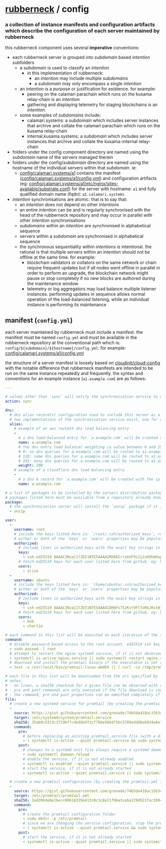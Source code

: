 # [rubberneck](https://github.com/Manta-Network/rubberneck) / config

### a collection of instance manifests and configuration artifacts which describe the configuration of each server maintained by rubberneck

this rubberneck component uses several **imperative** conventions:

- each rubberneck server is grouped into *subdomain* based *intention* subfolders
  - a *subdomain* is used to classify an *intention*
    - in this implementation of rubberneck:
      - an *intention* may include multiple *subdomains*
      - a *subdomain* may only encompass a single *intention*
  - an *intention* is a purpose or justification for existence. for example:
    - peering on the calamari parachain which runs on the kusama relay-chain is an *intention*
    - gathering and displaying telemetry for staging blockchains is an *intention*.
  - some examples of *subdomains* include:
    - calamari.systems: a *subdomain* which includes server instances that archive and collate the calamari parachain which runs on the kusama relay-chain
    - internal.kusama.systems: a *subdomain* which includes server instances that archive and collate the kusama-internal relay-chain
- folders under the config component directory are named using the *subdomain* name of the servers managed therein
- folders under the config/*subdomain* directory are named using the hostname of the individual servers within that *subdomain*. ie:
  - [config/calamari.systems/a1](calamari.systems/a1) contains the manifest ([config/calamari.systems/a1/config.yml](calamari.systems/a1/config.yml)) and configuration artifacts (eg: [config/calamari.systems/a1/etc/nginx/sites-available/substrate.conf](calamari.systems/a1/etc/nginx/sites-available/substrate.conf)) for the server with hostname: `a1` and fully qualified domain name (fqdn): `a1.calamari.systems`
- *intention* synchronisations are atomic. that is to say that:
  - an *intention* does not depend on other *intentions*
  - an entire *intention* can be and is regularly synchronised with the head of the rubberneck repository and may occur in parallel with other *intention* synchronisations
  - *subdomains* within an *intention* are synchronised in alphabetical sequence
  - servers within a *subdomain* are synchronised in alphabetical sequence
  - the synchronous sequentiality within *intentions* is intentional. the rational is that multiple servers within an *intention* should not be offline at the same time. for example:
    - blockchain validators or collators on the same network or chain require frequent updates but if all nodes went offline in parallel in order to perform an upgrade, the blockchain network might pause or stop completely if no new blocks are authored during the maintenance window
    - telemetry or log aggregators may load balance multiple listener instances. performing updates in sequence allows normal operation of the load-balanced listening, while an individual instance is performing its maintenance

## manifest (`config.yml`)

each server maintained by rubberneck must include a manifest. the manifest must be named `config.yml` and must be available in the rubberneck repository at the conventional path which is: `config/${subdomain}/${hostname}/config.yml`. for example: [config/calamari.systems/a1/config.yml](calamari.systems/a1/config.yml)

the structure of a server manifest is loosely based on [cloudinit/cloud-config](https://cloudinit.readthedocs.io/en/latest/reference/examples.html) with the notable difference that rubberneck manifests are intended to be run on the same instance repeatedly and frequently. the syntax and conventions for an example instance (`a1.example.com`) are as follows:

```yaml
---

# values other than `sync` will notify the synchronisation service to work in dry-run mode which operates as a read-only mechanism, producing log output but making no changes to the server
action: sync

dns:
  # dns alias record(s) configuration used to include this server as a peer node within a group of load balanced peers
  # two implementations of the synchronisation service exist, one for aws route53 another for cloudflare dns
  alias:
    # example of an aws route53 dns load balancing entry
    -
      # a dns load-balanced entry for `a.example.com` will be created as a weighted alias of a1.example.com
      name: a.example.com
      # the dns entry load balancer weighting (a value between 0 and 255 inclusive).
      # 0: no dns queries for a.example.com will be routed to a1.example.com
      # 128: some dns queries for a.example.com will be routed to a1.example.com
      # 255: many dns queries for a.example.com will be routed to a1.example.com
      weight: 200
    # example of a cloudflare dns load balancing entry
    -
      # a dns A record for `a.example.com` will be created with the ip address of a1.example.com
      name: a.example.com

# a list of packages to be installed by the servers distribution package manager, ie: apt, dnf
# packages listed here must be available from a repository already known to the server, ie: from the distribution's default repository list
package:
  # the synchronisation server will install the `unzip` package if it is not already installed
  - unzip

user:
  -
    username: root
    # include the keys listed here in: `/root/.ssh/authorized_keys`, remove any keys from that file which are not listed here
    # either or both of the `keys` or `users` properties may be populated or omitted. the authorized_keys file will be deduped before deployment
    authorized:
      # include lines in authorized_keys with the exact key strings in this list
      keys:
        - ssh-ed25519 AAAAC3NzaC1lZDI1NTE5AAAAIMX86IrraXnF9i2j2vK9hbRupKmwJg4kTX1wSypF/9wz
      # fetch ed25519 keys for each user listed here from github, eg: https://github.com/alice.keys
      users:
        - alice
  -
    username: ubuntu
    # include the keys listed here in: `/home/ubuntu/.ssh/authorized_keys`, remove any keys from that file which are not listed here
    # either or both of the `keys` or `users` properties may be populated or omitted. the authorized_keys file will be deduped before deployment
    authorized:
      # include lines in authorized_keys with the exact key strings in this list
      keys:
        - ssh-ed25519 AAAAC3NzaC1lZDI1NTE5AAAAIDHHFs7S2Kvt9FlToRkJRstWjxeiR2DLbw6aAo1Vex2z
      # fetch ed25519 keys for each user listed here from github, eg: https://github.com/bob.keys, https://github.com/charlie.keys
      users:
        - bob
        - charlie

# each command in this list will be executed on each iteration of the synchronisation service
command:
  # disable password based access to the root account. ed25519 ssh key access will still be available for rsync and other root maintenance
  - sudo passwd -l root
  # attempt to restart the nginx systemd service, if it is not observed to be in an `active` state
  - systemctl is-active nginx.service || sudo systemctl restart nginx.service
  # download and install the promtail binary if the executable is not detected. note that care has been taken in the crafting of this command to account for the download and install steps being skipped if the binary is already present and executable
  - test -x /usr/local/bin/promtail-linux-amd64 || ( curl -Lo /tmp/promtail-linux-amd64.zip https://github.com/grafana/loki/releases/download/v2.6.1/promtail-linux-amd64.zip && sudo unzip /tmp/promtail-linux-amd64.zip -d /usr/local/bin )

# each file in this list will be downloaded from the uri specified by `source` to the path specified by `target`, if a file does not already exist at that path with a checksum matching the checksum specified by `sha256`
# notes:
# - on linux, a sha256 checksum for a given file can be observed with a command like `sha256sum ${file}`
# - pre and post commands are only executed if the file download is required. they are skipped if the target with correct checksum already exists
# - the command, pre and post properties can be ommitted completely if installation of the file does not require them
file:
  # create a new systemd service for promtail (by creating the promtail.service file), if it doesn't already exist
  -
    source: https://gist.githubusercontent.com/grenade/74b5da418ac15b3c9679c1ec6b16f821/raw/promtail.service
    target: /etc/systemd/system/promtail.service
    sha256: 35ab9c5313c3729bf7cdedde972cf7b6e566d75bc5789edd88ab034a4e14096a
    command:
      pre:
        # before replacing an existing promtail.service file (with a different checksum), stop the promtail service, if it is observed to be in the active state
        - ( systemctl is-active --quiet promtail.service && sudo systemctl stop promtail.service ) || true
      post:
        # changes to a systemd unit file always require a systemd daemon-reload
        - sudo systemctl daemon-reload
        # enable the service, if it is not already enabled
        - systemctl is-enabled --quiet promtail.service || sudo systemctl enable promtail.service
        # start the service, if it is not already started
        - systemctl is-active --quiet promtail.service || sudo systemctl start promtail.service

  # create a new promtail configuration (by creating the promtail.yml file), if it doesn't already exist
  -
    source: https://gist.githubusercontent.com/grenade/74b5da418ac15b3c9679c1ec6b16f821/raw/promtail.yml
    target: /etc/promtail/promtail.yml
    sha256: 3ad396de6e1becc80616339a413c0c1c8e21f96a3ceba2294521fac26941a52e
    command:
      pre:
        # create the promtail configuration folder
        - sudo mkdir -p /etc/promtail
        # since we are changing the service configuration, stop the promtail service, if it is observed to be in the active state
        - ( systemctl is-active --quiet promtail.service && sudo systemctl stop promtail.service ) || true
      post:
        # start the service, if it is not already started
        - systemctl is-active --quiet promtail.service || sudo systemctl start promtail.service
```
